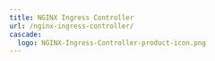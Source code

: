 ```yaml
---
title: NGINX Ingress Controller
url: /nginx-ingress-controller/
cascade:
  logo: NGINX-Ingress-Controller-product-icon.png
---
```

